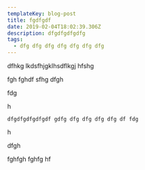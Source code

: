```yaml
---
templateKey: blog-post
title: fgdfgdf
date: 2019-02-04T18:02:39.306Z
description: dfgdfgdfgdfg
tags:
  - dfg dfg dfg dfg dfg dfg dfg
---
```

dfhkg lkdsfhjgklhsdflkgj hfshg 

fgh fghdf  sfhg dfgh

fdg

h

```
dfgdfgdfgdfgdf gdfg dfg dfg dfg dfg df fdg
```

h

dfgh

 

fghfgh fghfg hf
